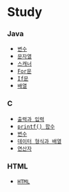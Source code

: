 <h1>Study</h1>
<h3>Java</h3>
<ul>
  <li><a href="https://github.com/yehun980217/Study/tree/main/Java/Variable"><code>변수</code></a></li>
  <li><a href="https://github.com/yehun980217/Study/tree/main/Java/문자열"><code>문자열</code></a></li>
  <li><a href="https://github.com/yehun980217/Study/tree/main/Java/Scanner"><code>스캐너</code></a></li>
  <li><a href="https://github.com/yehun980217/Study/tree/main/Java/For"><code>For문</code></a></li>
  <li><a href="https://github.com/yehun980217/Study/tree/main/Java/If"><code>If문</code></a></li>
  <li><a href="https://github.com/yehun980217/Study/tree/main/Java/Array"><code>배열</code></a></li>
</ul>
<h3>C</h3>
<ul>
  <li><a href="https://github.com/yehun980217/Study/tree/main/C/Printf%26Scanf"><code>출력과 입력</code></a></li>
  <li><a href="https://github.com/yehun980217/Study/tree/main/C/Printf()Function"><code>printf() 함수</code></a></li>
  <li><a href="https://github.com/yehun980217/Study/tree/main/C/Variable"><code>변수</code></a></li>
  <li><a href="https://github.com/yehun980217/Study/tree/main/C/DataType&Array"><code>데이터 형식과 배열</code>
  </a></li>
  <li><a href="https://github.com/yehun980217/Study/tree/main/C/연산자"><code>연산자</code></a></li>
</ul>
<h3>HTML</h3>
<ul>
  <li><a href="https://github.com/yehun980217/Study/tree/main/HTML"><code>HTML</code></a></li>
</ul>
